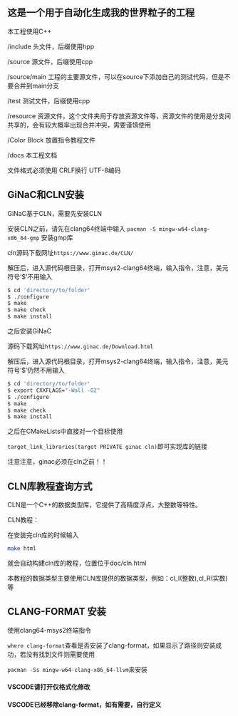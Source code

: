 ## 这是一个用于自动化生成我的世界粒子的工程

本工程使用C++

/include 头文件，后缀使用hpp

/source 源文件，后缀使用cpp

/source/main 工程的主要源文件，可以在source下添加自己的测试代码，但是不要合并到main分支

/test 测试文件，后缀使用cpp

/resource 资源文件，这个文件夹用于存放资源文件等，资源文件的使用是分支间共享的，会有较大概率出现合并冲突，需要谨慎使用

/Color Block 放置指令教程文件

/docs 本工程文档



文件格式必须使用 CRLF换行 UTF-8编码



## GiNaC和CLN安装

GiNaC基于CLN，需要先安装CLN

安装CLN之前，请先在clang64终端中输入 `pacman -S mingw-w64-clang-x86_64-gmp` 安装gmp库

cln源码下载网址`https://www.ginac.de/CLN/`

解压后，进入源代码根目录，打开msys2-clang64终端，输入指令，注意，美元符号‘$’不用输入

```sh
$ cd 'directory/to/folder'
$ ./configure
$ make
$ make check
$ make install
```

之后安装GiNaC

源码下载网址`https://www.ginac.de/Download.html`

解压后，进入源代码根目录，打开msys2-clang64终端，输入指令，注意，美元符号‘$’仍然不用输入

```sh
$ cd 'directory/to/folder'
$ export CXXFLAGS="-Wall -O2"
$ ./configure
$ make
$ make check
$ make install
```

之后在CMakeLists中直接对一个目标使用

`target_link_libraries(target PRIVATE ginac cln)`即可实现库的链接

注意注意，ginac必须在cln之前！！



## CLN库教程查询方式

CLN是一个C++的数据类型库，它提供了高精度浮点，大整数等特性。

CLN教程：

在安装完cln库的时候输入

```sh
make html
```

就会自动构建cln库的教程，位置位于doc/cln.html

本教程的数据类型主要使用CLN库提供的数据类型，例如：cl_I(整数),cl_R(实数)等



## CLANG-FORMAT 安装

使用clang64-msys2终端指令

`where clang-format`查看是否安装了clang-format，如果显示了路径则安装成功，若没有找到文件则需要使用

`pacman -Ss mingw-w64-clang-x86_64-llvm`来安装



#### VSCODE请打开仅格式化修改

#### VSCODE已经移除clang-format，如有需要，自行定义
